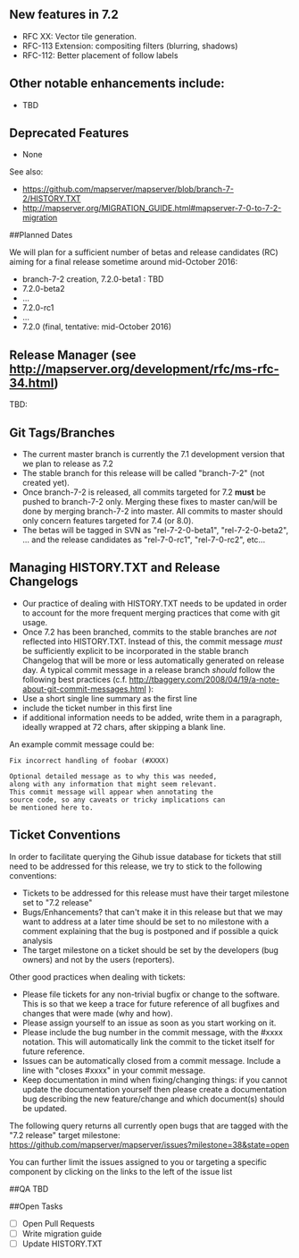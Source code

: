 ## New features in 7.2
* RFC XX: Vector tile generation.
* RFC-113 Extension: compositing filters (blurring, shadows)
* RFC-112: Better placement of follow labels

## Other notable enhancements include:
* TBD

## Deprecated Features
* None

See also:
* https://github.com/mapserver/mapserver/blob/branch-7-2/HISTORY.TXT
* http://mapserver.org/MIGRATION_GUIDE.html#mapserver-7-0-to-7-2-migration
                                                                   
##Planned Dates

We will plan for a sufficient number of betas and release candidates (RC) aiming for a final release sometime around mid-October 2016:

* branch-7-2 creation, 7.2.0-beta1 : TBD
* 7.2.0-beta2
* ...
* 7.2.0-rc1
* ...
* 7.2.0 (final, tentative: mid-October 2016)

## Release Manager (see http://mapserver.org/development/rfc/ms-rfc-34.html) 
TBD: 
                                                          
## Git Tags/Branches

* The current master branch is currently the 7.1 development version that we plan to release as 7.2
* The stable branch for this release will be called "branch-7-2" (not created yet).
* Once branch-7-2 is released, all commits targeted for 7.2 **must** be pushed to branch-7-2 only. Merging
these fixes to master can/will be done by merging branch-7-2 into master. All commits to master should only concern features targeted for 7.4 (or 8.0).
* The betas will be tagged in SVN as "rel-7-2-0-beta1", "rel-7-2-0-beta2", ... and the release candidates as "rel-7-0-rc1", "rel-7-0-rc2", etc...

## Managing HISTORY.TXT and Release Changelogs

* Our practice of dealing with HISTORY.TXT needs to be updated in order to account for the more frequent merging practices that come with git usage.
* Once 7.2 has been branched, commits to the stable branches are *not* reflected into HISTORY.TXT. Instead of this, the commit message *must* be sufficiently explicit to be incorporated in the stable branch Changelog that will be more or less automatically generated on release day. A typical commit message in a release branch *should* follow the following best practices (c.f. http://tbaggery.com/2008/04/19/a-note-about-git-commit-messages.html ):
 * Use a short single line summary as the first line
 * include the ticket number in this first line
 * if additional information needs to be added, write them in a paragraph, ideally wrapped at 72 chars, after skipping a blank line.

An example commit message could be:
```
Fix incorrect handling of foobar (#XXXX)

Optional detailed message as to why this was needed,
along with any information that might seem relevant.
This commit message will appear when annotating the
source code, so any caveats or tricky implications can
be mentioned here to.
```
 
## Ticket Conventions
In order to facilitate querying the Gihub issue database for tickets that still need to be addressed for this release, we try to stick to the following conventions:

* Tickets to be addressed for this release must have their target milestone set to "7.2 release" 
* Bugs/Enhancements? that can't make it in this release but that we may want to address at a later time should be set to no milestone with a comment explaining that the bug is postponed and if possible a quick analysis
* The target milestone on a ticket should be set by the developers (bug owners) and not by the users (reporters).

Other good practices when dealing with tickets:

* Please file tickets for any non-trivial bugfix or change to the software. This is so that we keep a trace for future reference of all bugfixes and changes that were made (why and how).
* Please assign yourself to an issue as soon as you start working on it.
* Please include the bug number in the commit message, with the #xxxx notation. This will automatically link the commit to the ticket itself for future reference.
* Issues can be automatically closed from a commit message. Include a line with "closes #xxxx" in your commit message.
* Keep documentation in mind when fixing/changing things: if you cannot update the documentation yourself then please create a documentation bug describing the new feature/change and which document(s) should be updated.                                                                            

The following query returns all currently open bugs that are tagged with the "7.2 release" target milestone:
https://github.com/mapserver/mapserver/issues?milestone=38&state=open

You can further limit the issues assigned to you or targeting a specific component by clicking on the links to the left of the issue list
                                                                          
##QA
TBD

##Open Tasks

- [ ] Open Pull Requests
- [ ] Write migration guide
- [ ] Update HISTORY.TXT